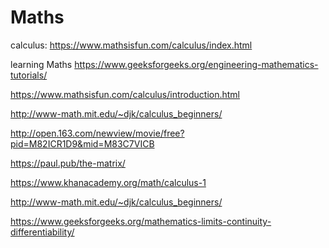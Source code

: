 # Maths

calculus:
https://www.mathsisfun.com/calculus/index.html

learning Maths
https://www.geeksforgeeks.org/engineering-mathematics-tutorials/


https://www.mathsisfun.com/calculus/introduction.html

http://www-math.mit.edu/~djk/calculus_beginners/

http://open.163.com/newview/movie/free?pid=M82ICR1D9&mid=M83C7VICB

https://paul.pub/the-matrix/

https://www.khanacademy.org/math/calculus-1

http://www-math.mit.edu/~djk/calculus_beginners/

https://www.geeksforgeeks.org/mathematics-limits-continuity-differentiability/

